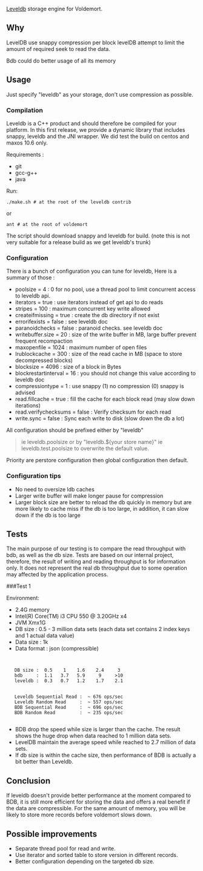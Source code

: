[Leveldb](http://code.google.com/p/leveldb/) storage engine for Voldemort.

## Why

LevelDB use snappy compression per block
levelDB attempt to limit the amount of required seek to read the data.

Bdb could do better usage of all its memory

## Usage

Just specify "leveldb" as your storage, don't use compression as possible.

### Compilation

Leveldb is a C++ product and should therefore be compiled for your platform. In this first release, we provide a dynamic library that includes snappy, leveldb and the JNI wrapper.
We did test the build on centos and maxos 10.6 only.

Requirements : 

* git 
* gcc-g++
* java

Run:

    ./make.sh # at the root of the leveldb contrib

or 

    ant # at the root of voldemort

The script should download snappy and leveldb for build. (note this is not very suitable for a release build as we get leveldb's trunk)

### Configuration

There is a bunch of configuration you can tune for leveldb, Here is a summary of those : 

* poolsize              = 4     : 0 for no pool, use a thread pool to limit concurrent access to leveldb api. 
* iterators             = true  : use iterators instead of get api to do reads
* stripes               = 100   : maximum concurrent key write allowed
* createifmissing       = true  : create the db directory if not exist
* errorifexists         = false : see leveldb doc
* paranoidchecks        = false : paranoid checks. see leveldb doc
* writebuffer.size      = 20    : size of the write buffer in MB, large buffer prevent frequent recompaction
* maxopenfile           = 1024  : maximum number of open files 
* lrublockcache         = 300   : size of the read cache in MB (space to store decompressed blocks)
* blocksize             = 4096  : size of a block in Bytes
* blockrestartinterval  = 16    : you should not change this value according to leveldb doc
* compressiontype       = 1     : use snappy (1) no compression (0) snappy is advised
* read.fillcache        = true  : fill the cache for each block read (may slow down iterations)
* read.verifychecksums  = false : Verify checksum for each read
* write.sync            = false : Sync each write to disk (slow down the db a lot)

All configuration should be prefixed either by "leveldb" 
> ie leveldb.poolsize
or by "leveldb.${your store name}"
> ie leveldb.test.poolsize
to overwrite the default value.

Priority are perstore configuration then global configuration then default.

### Configuration tips

* No need to oversize ldb caches
* Larger write buffer will make longer pause for compression
* Larger block size are better to reload the db quickly in memory but are more likely to cache miss if the db is too large, in addition, it can slow down if the db is too large

## Tests

The main purpose of our testing is to compare the read throughput with bdb, as well as the db size. Tests are based on our internal project, therefore, the result of writing and reading throughput is for information only. It does not represent the real db throughput due to some operation may affected by the application process. 

###Test 1

Environment:

* 2.4G memory
* Intel(R) Core(TM) i3 CPU 550  @ 3.20GHz x4
* JVM Xmx1G
* DB size : 0.5 - 3 million data sets (each data set contains 2 index keys and 1 actual data value)
* Data size : 1k
* Data format : json (compressible)

<pre><code>

   DB size :  0.5    1    1.6    2.4     3
   bdb     :  1.1   3.7   5.9     9     >10
   leveldb :  0.3   0.7   1.2    1.7    2.1


   Leveldb Sequential Read :  ~ 676 ops/sec
   Leveldb Random Read     :  ~ 557 ops/sec
   BDB Sequential Read     :  ~ 696 ops/sec
   BDB Random Read         :  ~ 235 ops/sec

</code></pre>

* BDB drop the speed while size is larger than the cache. The result shows the huge drop when data reached to 1 million data sets.
* LevelDB maintain the average speed while reached to 2.7 million of data sets.
* If db size is within the cache size, then performance of BDB is actually a bit better than Leveldb.
  
## Conclusion

If leveldb doesn't provide better performance at the moment compared to BDB, it is still more efficient for storing the data and offers a real benefit if the data are compressible. For the same amount of memory, you will be likely to store more records before voldemort slows down.

## Possible improvements

* Separate thread pool for read and write.
* Use iterator and sorted table to store version in different records.
* Better configuration depending on the targeted db size.
